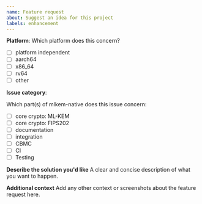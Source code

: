 ```yaml
---
name: Feature request
about: Suggest an idea for this project
labels: enhancement
---
```


**Platform**: 
Which platform does this concern?
- [ ] platform independent
- [ ] aarch64
- [ ] x86_64
- [ ] rv64
- [ ] other

**Issue category**:

Which part(s) of mlkem-native does this issue concern:

- [ ] core crypto: ML-KEM
- [ ] core crypto: FIPS202
- [ ] documentation
- [ ] integration
- [ ] CBMC
- [ ] CI
- [ ] Testing

**Describe the solution you'd like**
A clear and concise description of what you want to happen.

**Additional context**
Add any other context or screenshots about the feature request here.
